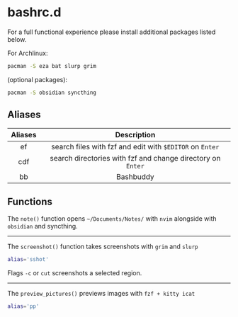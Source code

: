 
# bashrc.d

For a full functional experience please install additional packages listed below.

For Archlinux:
```bash
pacman -S eza bat slurp grim
```
(optional packages):
```bash
pacman -S obsidian syncthing
```

## Aliases

| Aliases | Description |
|:-------:|:-----------:|
| ef | search files with fzf and edit with `$EDITOR` on `Enter` |
| cdf | search directories with fzf and change directory on `Enter` |
| bb | Bashbuddy |

## Functions

The `note()` function opens `~/Documents/Notes/` with `nvim` alongside with `obsidian` and syncthing.

---

The `screenshot()` function takes screenshots with `grim` and `slurp`

```bash
alias='sshot'
```

Flags `-c` or `cut` screenshots a selected region.

---

The `preview_pictures()` previews images with `fzf + kitty icat`

```bash
alias='pp'
```
